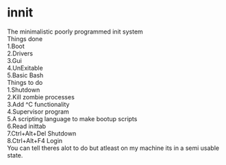 # innit <br>
The minimalistic poorly programmed init system <br>
Things done <br>
  1.Boot <br>
  2.Drivers <br>
  3.Gui <br>
  4.UnExitable <br>
  5.Basic Bash <br>
Things to do <br>
  1.Shutdown <br>
  2.Kill zombie processes <br>
  3.Add ^C functionality <br>
  4.Supervisor program <br>
  5.A scripting language to make bootup scripts <br>
  6.Read inittab <br>
  7.Ctrl+Alt+Del Shutdown <br>
  8.Ctrl+Alt+F4 Login <br>
You can tell theres alot to do but atleast on my machine its in a semi usable state. <br>
